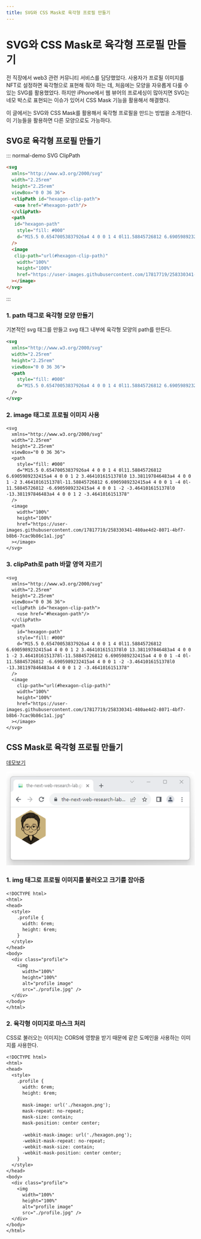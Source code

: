 ```yaml
---
title: SVG와 CSS Mask로 육각형 프로필 만들기
---
```

# SVG와 CSS Mask로 육각형 프로필 만들기
전 직장에서 web3 관련 커뮤니티 서비스를 담당했었다. 사용자가 프로필 이미지를 NFT로 설정하면 육각형으로 표현해 줘야 하는 데, 처음에는 모양을 자유롭게 다룰 수 있는 SVG를 활용했었다. 하지만 iPhone에서 웹 뷰어의 프로세싱이 많아지면 SVG는 네모 박스로 표현되는 이슈가 있어서 CSS Mask 기능을 활용해서 해결했다.

이 글에서는 SVG와 CSS Mask를 활용해서 육각형 프로필을 만드는 방법을 소개한다. 이 기능들을 활용하면 다른 모양으로도 가능하다.

## SVG로 육각형 프로필 만들기
::: normal-demo SVG ClipPath

```html
<svg 
  xmlns="http://www.w3.org/2000/svg" 
  width="2.25rem"
  height="2.25rem"
  viewBox="0 0 36 36">
  <clipPath id="hexagon-clip-path">
   <use href="#hexagon-path"/>
  </clipPath>
  <path 
   id="hexagon-path"
    style="fill: #000"
    d="M15.5 0.65470053837926a4 4 0 0 1 4 0l11.58845726812 6.6905989232415a4 4 0 0 1 2 3.4641016151378l0 13.381197846483a4 4 0 0 1 -2 3.4641016151378l-11.58845726812 6.6905989232415a4 4 0 0 1 -4 0l-11.58845726812 -6.6905989232415a4 4 0 0 1 -2 -3.4641016151378l0 -13.381197846483a4 4 0 0 1 2 -3.4641016151378"
  />
  <image
   clip-path="url(#hexagon-clip-path)"
    width="100%"
    height="100%"
    href="https://user-images.githubusercontent.com/17817719/258330341-480ae4d2-8071-4bf7-b8b6-7cac9b86c1a1.jpg"
  ></image>
</svg>
```

:::

### 1. path 태그로 육각형 모양 만들기
기본적인 svg 태그를 만들고 svg 태그 내부에 육각형 모양의 path를 만든다.
```svg
<svg 
  xmlns="http://www.w3.org/2000/svg" 
  width="2.25rem"
  height="2.25rem"
  viewBox="0 0 36 36">
  <path 
    style="fill: #000"
    d="M15.5 0.65470053837926a4 4 0 0 1 4 0l11.58845726812 6.6905989232415a4 4 0 0 1 2 3.4641016151378l0 13.381197846483a4 4 0 0 1 -2 3.4641016151378l-11.58845726812 6.6905989232415a4 4 0 0 1 -4 0l-11.58845726812 -6.6905989232415a4 4 0 0 1 -2 -3.4641016151378l0 -13.381197846483a4 4 0 0 1 2 -3.4641016151378"
  />
</svg>
```

### 2. image 태그로 프로필 이미지 사용
```svg{10-14}
<svg 
  xmlns="http://www.w3.org/2000/svg" 
  width="2.25rem"
  height="2.25rem"
  viewBox="0 0 36 36">
  <path 
    style="fill: #000"
    d="M15.5 0.65470053837926a4 4 0 0 1 4 0l11.58845726812 6.6905989232415a4 4 0 0 1 2 3.4641016151378l0 13.381197846483a4 4 0 0 1 -2 3.4641016151378l-11.58845726812 6.6905989232415a4 4 0 0 1 -4 0l-11.58845726812 -6.6905989232415a4 4 0 0 1 -2 -3.4641016151378l0 -13.381197846483a4 4 0 0 1 2 -3.4641016151378"
  />
  <image
    width="100%"
    height="100%"
    href="https://user-images.githubusercontent.com/17817719/258330341-480ae4d2-8071-4bf7-b8b6-7cac9b86c1a1.jpg"
  ></image>
</svg>
```

### 3. clipPath로 path 바깥 영역 자르기
```svg{6-8,10,15}
<svg 
  xmlns="http://www.w3.org/2000/svg" 
  width="2.25rem"
  height="2.25rem"
  viewBox="0 0 36 36">
  <clipPath id="hexagon-clip-path">
    <use href="#hexagon-path"/>
  </clipPath>
  <path 
    id="hexagon-path"
    style="fill: #000"
    d="M15.5 0.65470053837926a4 4 0 0 1 4 0l11.58845726812 6.6905989232415a4 4 0 0 1 2 3.4641016151378l0 13.381197846483a4 4 0 0 1 -2 3.4641016151378l-11.58845726812 6.6905989232415a4 4 0 0 1 -4 0l-11.58845726812 -6.6905989232415a4 4 0 0 1 -2 -3.4641016151378l0 -13.381197846483a4 4 0 0 1 2 -3.4641016151378"
  />
  <image
    clip-path="url(#hexagon-clip-path)"
    width="100%"
    height="100%"
    href="https://user-images.githubusercontent.com/17817719/258330341-480ae4d2-8071-4bf7-b8b6-7cac9b86c1a1.jpg"
  ></image>
</svg>
```

## CSS Mask로 육각형 프로필 만들기

[데모보기](https://the-next-web-research-lab.github.io/docs/essay/demo/hexagon-profile/css-mask.html)

![CSS Mask 데모](./demo/hexagon-profile-demo.png)

### 1. img 태그로 프로필 이미지를 불러오고 크기를 잡아줌
```html{4-9,12-18}
<!DOCTYPE html>
<html>
<head>
  <style>
    .profile {
      width: 6rem;
      height: 6rem;
    }
  </style>
</head>
<body>
  <div class="profile">
    <img 
      width="100%" 
      height="100%" 
      alt="profile image"
      src="./profile.jpg" />
  </div>
</body>
</html>
```

### 2. 육각형 이미지로 마스크 처리
CSS로 불러오는 이미지는 CORS에 영향을 받기 때문에 같은 도메인을 사용하는 이미지를 사용한다.

```html{9-12,14-17}
<!DOCTYPE html>
<html>
<head>
  <style>
    .profile {
      width: 6rem;
      height: 6rem;
      
      mask-image: url('./hexagon.png');
      mask-repeat: no-repeat;
      mask-size: contain;
      mask-position: center center;
      
      -webkit-mask-image: url('./hexagon.png');
      -webkit-mask-repeat: no-repeat;
      -webkit-mask-size: contain;
      -webkit-mask-position: center center;
    }
  </style>
</head>
<body>
  <div class="profile">
    <img 
      width="100%" 
      height="100%" 
      alt="profile image"
      src="./profile.jpg" />
  </div>
</body>
</html>
```